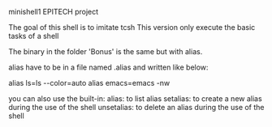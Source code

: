 minishell1 EPITECH project

The goal of this shell is to imitate tcsh
This version only execute the basic tasks of a shell

The binary in the folder 'Bonus' is the same but with alias.

alias have to be in a file named .alias and written like below:

alias ls=ls --color=auto
alias emacs=emacs -nw

you can also use the built-in:
alias: to list alias
setalias: to create a new alias during the use of the shell
unsetalias: to delete an alias during the use of the shell
